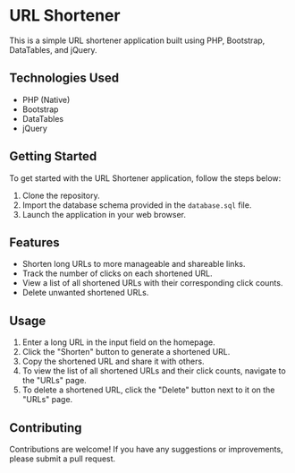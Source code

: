 # URL Shortener

This is a simple URL shortener application built using PHP, Bootstrap, DataTables, and jQuery.

## Technologies Used

- PHP (Native)
- Bootstrap
- DataTables
- jQuery

## Getting Started

To get started with the URL Shortener application, follow the steps below:

1. Clone the repository.
2. Import the database schema provided in the `database.sql` file.
3. Launch the application in your web browser.

## Features

- Shorten long URLs to more manageable and shareable links.
- Track the number of clicks on each shortened URL.
- View a list of all shortened URLs with their corresponding click counts.
- Delete unwanted shortened URLs.

## Usage

1. Enter a long URL in the input field on the homepage.
2. Click the "Shorten" button to generate a shortened URL.
3. Copy the shortened URL and share it with others.
4. To view the list of all shortened URLs and their click counts, navigate to the "URLs" page.
5. To delete a shortened URL, click the "Delete" button next to it on the "URLs" page.

## Contributing

Contributions are welcome! If you have any suggestions or improvements, please submit a pull request.
